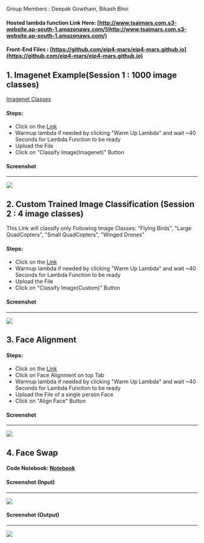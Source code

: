 Group Members : Deepak Gowtham, Bikash Bhoi



#### Hosted lambda function Link Here: [http://www.tsaimars.com.s3-website.ap-south-1.amazonaws.com/](http://www.tsaimars.com.s3-website.ap-south-1.amazonaws.com/)
#### Front-End Files : [https://github.com/eip4-mars/eip4-mars.github.io](https://github.com/eip4-mars/eip4-mars.github.io)

## 1. Imagenet Example(Session 1 : 1000 image classes)
[Imagenet Classes](https://github.com/eip4-mars/EIP4P2/blob/master/Session1/imagenet_classes.txt)
#### Steps:
- Click on the [Link](http://www.tsaimars.com.s3-website.ap-south-1.amazonaws.com/)
- Warmup lambda if needed by clicking "Warm Up Lambda" and wait ~40 Seconds for Lambda Function to be ready
- Upload the File
- Click on "Classify Image(Imagenet)" Button

#### Screenshot
---------
![](https://github.com/eip4-mars/EIP4P2/blob/master/Session3/resources/imagenet_out.jpg)

## 2. Custom Trained Image Classification (Session 2 : 4 image classes)
This Link will classify only Following Image Classes: "Flying Birds", "Large QuadCopters", "Small QuadCopters", "Winged Drones"
#### Steps:
- Click on the [Link](http://www.tsaimars.com.s3-website.ap-south-1.amazonaws.com/)
- Warmup lambda if needed by clicking "Warm Up Lambda" and wait ~40 Seconds for Lambda Function to be ready
- Upload the File
- Click on "Classify Image(Custom)" Button

#### Screenshot
---------
![](https://github.com/eip4-mars/EIP4P2/blob/master/Session3/resources/custom_out.jpg)


## 3. Face Alignment
#### Steps:
- Click on the [Link](http://www.tsaimars.com.s3-website.ap-south-1.amazonaws.com/)
- Click on Face Alignment on top Tab
- Warmup lambda if needed by clicking "Warm Up Lambda" and wait ~40 Seconds for Lambda Function to be ready
- Upload the File of a single person Face
- Click on "Align Face" Button

#### Screenshot
---------
![](https://github.com/eip4-mars/EIP4P2/blob/master/Session3/resources/faceAlign.jpg)


## 4. Face Swap
#### Code Notebook: [Notebook](https://github.com/eip4-mars/EIP4P2/blob/master/Session3/FaceSwap.ipynb)

#### Screenshot (Input)
---------
![](https://github.com/eip4-mars/EIP4P2/blob/master/Session3/resources/faceswap_in.jpg)

#### Screenshot (Output)
---------
![](https://github.com/eip4-mars/EIP4P2/blob/master/Session3/resources/faceswap_out.jpg)

